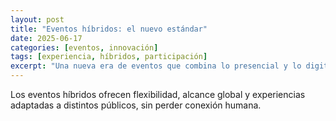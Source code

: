 ```yaml
---
layout: post
title: "Eventos híbridos: el nuevo estándar"
date: 2025-06-17
categories: [eventos, innovación]
tags: [experiencia, híbridos, participación]
excerpt: "Una nueva era de eventos que combina lo presencial y lo digital para ampliar el impacto y la audiencia."
---
```


Los eventos híbridos ofrecen flexibilidad, alcance global y experiencias adaptadas a distintos públicos, sin perder conexión humana.

<!-- Desarrollo del artículo -->
